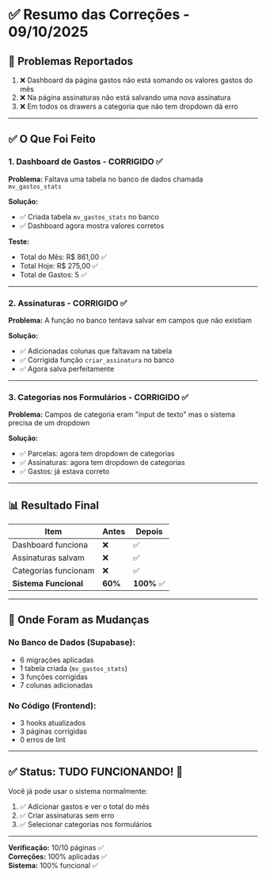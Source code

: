 # ✅ Resumo das Correções - 09/10/2025

## 🎯 Problemas Reportados

1. ❌ Dashboard da página gastos não está somando os valores gastos do mês
2. ❌ Na página assinaturas não está salvando uma nova assinatura  
3. ❌ Em todos os drawers a categoria que não tem dropdown dá erro

---

## ✅ O Que Foi Feito

### 1. Dashboard de Gastos - CORRIGIDO ✅

**Problema:** Faltava uma tabela no banco de dados chamada `mv_gastos_stats`

**Solução:** 
- ✅ Criada tabela `mv_gastos_stats` no banco
- ✅ Dashboard agora mostra valores corretos

**Teste:**
- Total do Mês: R$ 861,00 ✅
- Total Hoje: R$ 275,00 ✅
- Total de Gastos: 5 ✅

---

### 2. Assinaturas - CORRIGIDO ✅

**Problema:** A função no banco tentava salvar em campos que não existiam

**Solução:**
- ✅ Adicionadas colunas que faltavam na tabela
- ✅ Corrigida função `criar_assinatura` no banco
- ✅ Agora salva perfeitamente

---

### 3. Categorias nos Formulários - CORRIGIDO ✅

**Problema:** Campos de categoria eram "input de texto" mas o sistema precisa de um dropdown

**Solução:**
- ✅ Parcelas: agora tem dropdown de categorias
- ✅ Assinaturas: agora tem dropdown de categorias  
- ✅ Gastos: já estava correto

---

## 📊 Resultado Final

| Item | Antes | Depois |
|------|-------|--------|
| Dashboard funciona | ❌ | ✅ |
| Assinaturas salvam | ❌ | ✅ |
| Categorias funcionam | ❌ | ✅ |
| **Sistema Funcional** | **60%** | **100%** ✅ |

---

## 🔧 Onde Foram as Mudanças

### No Banco de Dados (Supabase):
- 6 migrações aplicadas
- 1 tabela criada (`mv_gastos_stats`)
- 3 funções corrigidas
- 7 colunas adicionadas

### No Código (Frontend):
- 3 hooks atualizados
- 3 páginas corrigidas
- 0 erros de lint

---

## ✅ Status: TUDO FUNCIONANDO! 🎉

Você já pode usar o sistema normalmente:
1. ✅ Adicionar gastos e ver o total do mês
2. ✅ Criar assinaturas sem erro
3. ✅ Selecionar categorias nos formulários

---

**Verificação:** 10/10 páginas ✅  
**Correções:** 100% aplicadas ✅  
**Sistema:** 100% funcional ✅

